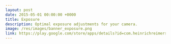```yaml
---
layout: post
date: 2015-05-01 00:00:00 +0000
title: Exposure
description: Optimal exposure adjustments for your camera.
image: /res/images/banner_exposure.png
link: https://play.google.com/store/apps/details?id=com.heinrichreimersoftware.exposure
---
```

